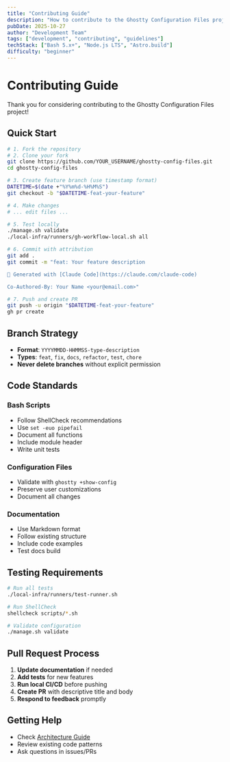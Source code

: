 ```yaml
---
title: "Contributing Guide"
description: "How to contribute to the Ghostty Configuration Files project"
pubDate: 2025-10-27
author: "Development Team"
tags: ["development", "contributing", "guidelines"]
techStack: ["Bash 5.x+", "Node.js LTS", "Astro.build"]
difficulty: "beginner"
---
```


# Contributing Guide

Thank you for considering contributing to the Ghostty Configuration Files project!

## Quick Start

```bash
# 1. Fork the repository
# 2. Clone your fork
git clone https://github.com/YOUR_USERNAME/ghostty-config-files.git
cd ghostty-config-files

# 3. Create feature branch (use timestamp format)
DATETIME=$(date +"%Y%m%d-%H%M%S")
git checkout -b "$DATETIME-feat-your-feature"

# 4. Make changes
# ... edit files ...

# 5. Test locally
./manage.sh validate
./local-infra/runners/gh-workflow-local.sh all

# 6. Commit with attribution
git add .
git commit -m "feat: Your feature description

🤖 Generated with [Claude Code](https://claude.com/claude-code)

Co-Authored-By: Your Name <your@email.com>"

# 7. Push and create PR
git push -u origin "$DATETIME-feat-your-feature"
gh pr create
```

## Branch Strategy

- **Format**: `YYYYMMDD-HHMMSS-type-description`
- **Types**: `feat`, `fix`, `docs`, `refactor`, `test`, `chore`
- **Never delete branches** without explicit permission

## Code Standards

### Bash Scripts

- Follow ShellCheck recommendations
- Use `set -euo pipefail`
- Document all functions
- Include module header
- Write unit tests

### Configuration Files

- Validate with `ghostty +show-config`
- Preserve user customizations
- Document all changes

### Documentation

- Use Markdown format
- Follow existing structure
- Include code examples
- Test docs build

## Testing Requirements

```bash
# Run all tests
./local-infra/runners/test-runner.sh

# Run ShellCheck
shellcheck scripts/*.sh

# Validate configuration
./manage.sh validate
```

## Pull Request Process

1. **Update documentation** if needed
2. **Add tests** for new features
3. **Run local CI/CD** before pushing
4. **Create PR** with descriptive title and body
5. **Respond to feedback** promptly

## Getting Help

- Check [Architecture Guide](architecture.md)
- Review existing code patterns
- Ask questions in issues/PRs
